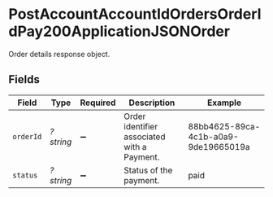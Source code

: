 # PostAccountAccountIdOrdersOrderIdPay200ApplicationJSONOrder

Order details response object.


## Fields

| Field                                       | Type                                        | Required                                    | Description                                 | Example                                     |
| ------------------------------------------- | ------------------------------------------- | ------------------------------------------- | ------------------------------------------- | ------------------------------------------- |
| `orderId`                                   | *?string*                                   | :heavy_minus_sign:                          | Order identifier associated with a Payment. | 88bb4625-89ca-4c1b-a0a9-9de19665019a        |
| `status`                                    | *?string*                                   | :heavy_minus_sign:                          | Status of the payment.                      | paid                                        |